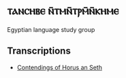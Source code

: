 # ⲧⲁⲛⲥⲏⲃⲉ ⲛ̄ⲧⲙⲛ̄ⲧⲣⲙ̄ⲛ̄ⲕⲏⲙⲉ

Egyptian language study group

## Transcriptions

- [Contendings of Horus an Seth](hr-st/hr-st.html)
